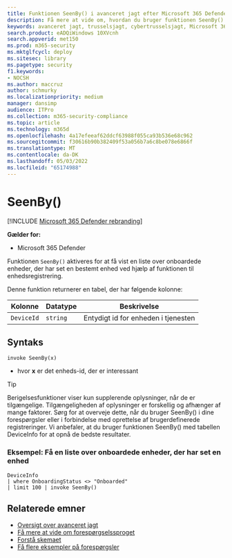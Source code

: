 ```yaml
---
title: Funktionen SeenBy() i avanceret jagt efter Microsoft 365 Defender
description: Få mere at vide om, hvordan du bruger funktionen SeenBy() til at søge efter, hvilke onboardede enheder der har fundet en bestemt enhed
keywords: avanceret jagt, trusselsjagt, cybertrusselsjagt, Microsoft 365 Defender, microsoft 365, m365, søgning, forespørgsel, telemetri, skemareference, kusto, SeenBy, enhedsregistrering, funktion, berigelse
search.product: eADQiWindows 10XVcnh
search.appverid: met150
ms.prod: m365-security
ms.mktglfcycl: deploy
ms.sitesec: library
ms.pagetype: security
f1.keywords:
- NOCSH
ms.author: maccruz
author: schmurky
ms.localizationpriority: medium
manager: dansimp
audience: ITPro
ms.collection: m365-security-compliance
ms.topic: article
ms.technology: m365d
ms.openlocfilehash: 4a17efeeaf62ddcf63988f055ca93b536e68c962
ms.sourcegitcommit: f30616b90b382409f53a056b7a6c8be078e6866f
ms.translationtype: MT
ms.contentlocale: da-DK
ms.lasthandoff: 05/03/2022
ms.locfileid: "65174988"
---
```

# <a name="seenby"></a>SeenBy()

[!INCLUDE [Microsoft 365 Defender rebranding](../includes/microsoft-defender.md)]


**Gælder for:**
- Microsoft 365 Defender

Funktionen `SeenBy()` aktiveres for at få vist en liste over onboardede enheder, der har set en bestemt enhed ved hjælp af funktionen til enhedsregistrering.

Denne funktion returnerer en tabel, der har følgende kolonne:

| Kolonne | Datatype | Beskrivelse |
|------------|---------------|-------------|
| `DeviceId` | `string` | Entydigt id for enheden i tjenesten |


## <a name="syntax"></a>Syntaks

```kusto
invoke SeenBy(x)
```

- hvor **x** er det enheds-id, der er interessant

>[!TIP]
> Berigelsesfunktioner viser kun supplerende oplysninger, når de er tilgængelige. Tilgængeligheden af oplysninger er forskellig og afhænger af mange faktorer. Sørg for at overveje dette, når du bruger SeenBy() i dine forespørgsler eller i forbindelse med oprettelse af brugerdefinerede registreringer. Vi anbefaler, at du bruger funktionen SeenBy() med tabellen DeviceInfo for at opnå de bedste resultater.

### <a name="example-obtain-list-of-onboarded-devices-that-have-seen-a-device"></a>Eksempel: Få en liste over onboardede enheder, der har set en enhed

```kusto
DeviceInfo 
| where OnboardingStatus <> "Onboarded" 
| limit 100 | invoke SeenBy()
```

## <a name="related-topics"></a>Relaterede emner
- [Oversigt over avanceret jagt](advanced-hunting-overview.md)
- [Få mere at vide om forespørgselssproget](advanced-hunting-query-language.md)
- [Forstå skemaet](advanced-hunting-schema-tables.md)
- [Få flere eksempler på forespørgsler](advanced-hunting-shared-queries.md)
